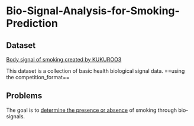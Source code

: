 # Bio-Signal-Analysis-for-Smoking-Prediction

## Dataset

[Body signal of smoking created by KUKUROO3](https://www.kaggle.com/datasets/kukuroo3/body-signal-of-smoking)

This dataset is a collection of basic health biological signal data. ==using the competition_format==

## Problems

The goal is to <u>determine the presence or absence</u> of smoking through bio-signals.
